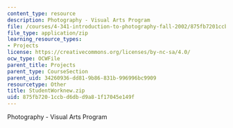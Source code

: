 ```yaml
---
content_type: resource
description: Photography - Visual Arts Program
file: /courses/4-341-introduction-to-photography-fall-2002/875fb7201ccbd6dbd9a81f17045e149f_StudentWorknew.zip
file_type: application/zip
learning_resource_types:
- Projects
license: https://creativecommons.org/licenses/by-nc-sa/4.0/
ocw_type: OCWFile
parent_title: Projects
parent_type: CourseSection
parent_uid: 34260936-dd81-9b86-831b-996996bc9909
resourcetype: Other
title: StudentWorknew.zip
uid: 875fb720-1ccb-d6db-d9a8-1f17045e149f
---
```

Photography - Visual Arts Program